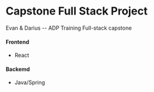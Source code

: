 # Capstone Full Stack Project
Evan &amp; Darius -- ADP Training Full-stack capstone


#### Frontend
- React
#### Backemd
- Java/Spring

